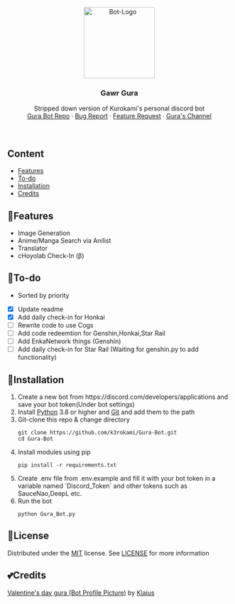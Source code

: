 <!-- Bot Information -->
<br />
<div align="center">
  <a href="https://github.com/k3rokami/Gura-Bot">
    <img src="https://i.ibb.co/B44CdsN/96190259-p0-cropped-removebg-preview-1-1-cropped.png" alt="Bot-Logo" width="160" height="160">
  </a>

<h3 align="center">Gawr Gura</h3>
  <p align="center">
    Stripped down version of Kurokami's personal discord bot
    <br />
    <a href="https://github.com/k3rokami/Gura-Bot">Gura Bot Repo</a>
    ·
    <a href="https://github.com/k3rokami/Gura-Bot/issues">Bug Report</a>
    ·
    <a href="https://github.com/k3rokami/Gura-Bot/issues">Feature Request</a>
    ·
    <a href="https://www.youtube.com/@GawrGura">Gura's Channel</a> <br> <br> <br>
    <!-- <a href="https://discord.com/api/oauth2/authorize?client_id=your_bot_id&permissions=8&scope=bot%20applications.commands">
      <img src="" alt="Invite Bot" width="367" height="127">
    </a> -->
  </p>
</div>

## **Content**
<ul>
<li><a href = "https://github.com/k3rokami/Gura-Bot#features">Features</li>
<li><a href = "https://github.com/k3rokami/Gura-Bot#to-do">To-do</li>
<!-- <li><a href = "https://github.com/k3rokami/Gura-Bot#bot-links">Bot Links</li> -->
<li><a href = "https://github.com/k3rokami/Gura-Bot#installation">Installation</li>
<!-- <li><a href = "https://github.com/k3rokami/Gura-Bot#recommended-hosting-services">Recommended Hosting Services</a></li> -->
<li><a href = "https://github.com/k3rokami/Gura-Bot#credits">Credits</a></li>
</ul>

## 🎏**Features**
- Image Generation
- Anime/Manga Search via Anilist
- Translator
- cHoyolab Check-In (β)


## 📝**To-do**
- Sorted by priority 
- [x] Update readme
- [x] Add daily check-in for Honkai
- [ ] Rewrite code to use Cogs
- [ ] Add code redeemtion for Genshin,Honkai,Star Rail
- [ ] Add EnkaNetwork things (Genshin)
- [ ] Add daily check-in for Star Rail (Waiting for genshin.py to add functionality)

## 🚀Installation
<ol>
<li>
Create a new bot from https://discord.com/developers/applications and save your bot token(Under bot settings)
</li>
<li>
Install <a href = "https://www.python.org/downloads/">Python</a> 3.8 or higher and <a href = "https://git-scm.com/downloads">Git</a> and add them to the path</li>
</li>
<li>
Git-clone this repo & change directory

```
git clone https://github.com/k3rokami/Gura-Bot.git
cd Gura-Bot
```
</li>
<li>
Install modules using pip

```
pip install -r requirements.txt
```
</li>
<li>
Create .env file from .env.example and fill it with your bot token in a variable named `Discord_Token` and other tokens such as SauceNao,DeepL etc.
</li>
<li>
Run the bot

```
python Gura_Bot.py
```
</li>
</ol>

## 📃**License**
Distributed under the [MIT](https://github.com/k3rokami/Gura-Bot/blob/main/LICENSE) license. See [LICENSE](/LICENSE) for more information

## 💕**Credits**
[Valentine's day gura (Bot Profile Picture)](https://www.pixiv.net/en/artworks/96190259) by [Klaius](https://www.pixiv.net/en/users/6581079)
